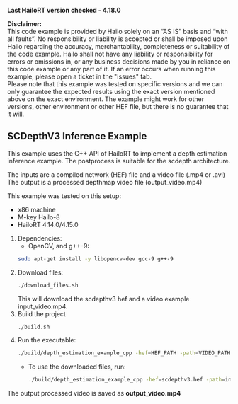 **Last HailoRT version checked - 4.18.0**

**Disclaimer:** <br />
This code example is provided by Hailo solely on an “AS IS” basis and “with all faults”. No responsibility or liability is accepted or shall be imposed upon Hailo regarding the accuracy, merchantability, completeness or suitability of the code example. Hailo shall not have any liability or responsibility for errors or omissions in, or any business decisions made by you in reliance on this code example or any part of it. If an error occurs when running this example, please open a ticket in the "Issues" tab.<br />
Please note that this example was tested on specific versions and we can only guarantee the expected results using the exact version mentioned above on the exact environment. The example might work for other versions, other environment or other HEF file, but there is no guarantee that it will.


SCDepthV3 Inference Example
---------------------------

This example uses the C++ API of HailoRT to implement a depth estimation inference example. The postprocess is suitable for the scdepth architecture.

The inputs are a compiled network (HEF) file and
a video file (.mp4 or .avi)
The output is a processed depthmap video file (output_video.mp4)

This example was tested on this setup:
- x86 machine
- M-key Hailo-8
- HailoRT 4.14.0/4.15.0 


1. Dependencies:
    - OpenCV, and g++-9:
    ``` bash
    sudo apt-get install -y libopencv-dev gcc-9 g++-9
    ```
2. Download files:
    ``` bash
    ./download_files.sh
    ```
    This will download the scdepthv3 hef and a video example input_video.mp4.
3. Build the project 
    ``` bash
    ./build.sh
    ```
4. Run the executable:
    ``` bash
    ./build/depth_estimation_example_cpp -hef=HEF_PATH -path=VIDEO_PATH
    ```
    - To use the downloaded files, run:
        ``` bash
        ./build/depth_estimation_example_cpp -hef=scdepthv3.hef -path=input_video.mp4
        ```
The output processed video is saved as **output_video.mp4**

